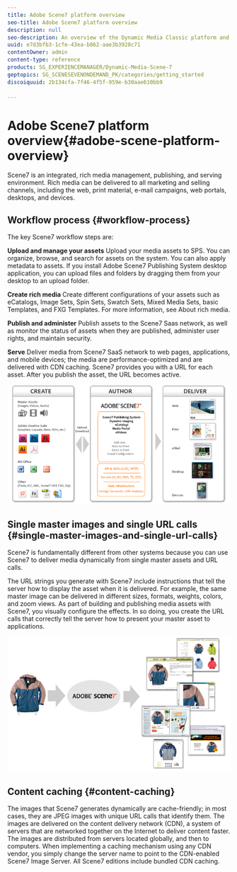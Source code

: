 ```yaml
---
title: Adobe Scene7 platform overview
seo-title: Adobe Scene7 platform overview
description: null
seo-description: An overview of the Dynamic Media Classic platform and workflow process.
uuid: e7d3bfb3-1cfe-43ea-b862-aae3b3928c71
contentOwner: admin
content-type: reference
products: SG_EXPERIENCEMANAGER/Dynamic-Media-Scene-7
geptopics: SG_SCENESEVENONDEMAND_PK/categories/getting_started
discoiquuid: 2b134cfa-7f46-4f5f-959e-b30aae610bb9

---
```


# Adobe Scene7 platform overview{#adobe-scene-platform-overview}

Scene7 is an integrated, rich media management, publishing, and serving environment. Rich media can be delivered to all marketing and selling channels, including the web, print material, e-mail campaigns, web portals, desktops, and devices.

## Workflow process {#workflow-process}

The key Scene7 workflow steps are:

**Upload and manage your assets** Upload your media assets to SPS. You can organize, browse, and search for assets on the system. You can also apply metadata to assets. If you install Adobe Scene7 Publishing System desktop application, you can upload files and folders by dragging them from your desktop to an upload folder.

**Create rich media** Create different configurations of your assets such as eCatalogs, Image Sets, Spin Sets, Swatch Sets, Mixed Media Sets, basic Templates, and FXG Templates. For more information, see About rich media.

**Publish and administer** Publish assets to the Scene7 Saas network, as well as monitor the status of assets when they are published, administer user rights, and maintain security.

**Serve** Deliver media from Scene7 SaaS network to web pages, applications, and mobile devices; the media are performance-optimized and are delivered with CDN caching. Scene7 provides you with a URL for each asset. After you publish the asset, the URL becomes active.

![The Scene7 workflow process](/help/assets/gs_workflow.png) 

## Single master images and single URL calls {#single-master-images-and-single-url-calls}

Scene7 is fundamentally different from other systems because you can use Scene7 to deliver media dynamically from single master assets and URL calls.

The URL strings you generate with Scene7 include instructions that tell the server how to display the asset when it is delivered. For example, the same master image can be delivered in different sizes, formats, weights, colors, and zoom views. As part of building and publishing media assets with Scene7, you visually configure the effects. In so doing, you create the URL calls that correctly tell the server how to present your master asset to applications.

![Scene7 can deliver the same master image to different mediums in different sizes and formats.](/help/assets/gs_dynamic_publishing.png) 

## Content caching {#content-caching}

The images that Scene7 generates dynamically are cache-friendly; in most cases, they are JPEG images with unique URL calls that identify them. The images are delivered on the content delivery network (CDN), a system of servers that are networked together on the Internet to deliver content faster. The images are distributed from servers located globally, and then to computers. When implementing a caching mechanism using any CDN vendor, you simply change the server name to point to the CDN-enabled Scene7 Image Server. All Scene7 editions include bundled CDN caching.

